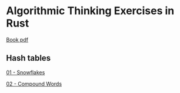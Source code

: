 # Algorithmic Thinking Exercises in Rust 
[Book pdf](https://nostarch.com/download/samples/AlgorithmicThinking_Sample_ch1.pdf)

## Hash tables
[01 - Snowflakes](https://dmoj.ca/problem/cco07p2)

[02 - Compound Words](https://onlinejudge.org/index.php?option=onlinejudge&Itemid=8&page=show_problem&problem=1332)



